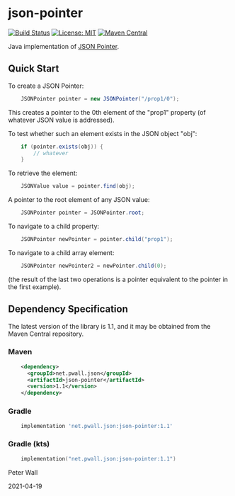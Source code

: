 # json-pointer

[![Build Status](https://travis-ci.org/pwall567/json-pointer.svg?branch=main)](https://travis-ci.org/pwall567/json-pointer)
[![License: MIT](https://img.shields.io/badge/License-MIT-yellow.svg)](https://opensource.org/licenses/MIT)
[![Maven Central](https://img.shields.io/maven-central/v/net.pwall.json/json-pointer?label=Maven%20Central)](https://search.maven.org/search?q=g:%22net.pwall.json%22%20AND%20a:%22json-pointer%22)

Java implementation of [JSON Pointer](https://tools.ietf.org/html/rfc6901).

## Quick Start

To create a JSON Pointer:
```java
    JSONPointer pointer = new JSONPointer("/prop1/0");
```
This creates a pointer to the 0th element of the "prop1" property (of whatever JSON value is addressed).

To test whether such an element exists in the JSON object "obj":
```java
    if (pointer.exists(obj)) {
        // whatever
    }
```

To retrieve the element:
```java
    JSONValue value = pointer.find(obj);
```

A pointer to the root element of any JSON value:
```java
    JSONPointer pointer = JSONPointer.root;
```

To navigate to a child property:
```java
    JSONPointer newPointer = pointer.child("prop1");
```

To navigate to a child array element:
```java
    JSONPointer newPointer2 = newPointer.child(0);
```
(the result of the last two operations is a pointer equivalent to the pointer in the first example).


## Dependency Specification

The latest version of the library is 1.1, and it may be obtained from the Maven Central repository.

### Maven
```xml
    <dependency>
      <groupId>net.pwall.json</groupId>
      <artifactId>json-pointer</artifactId>
      <version>1.1</version>
    </dependency>
```
### Gradle
```groovy
    implementation 'net.pwall.json:json-pointer:1.1'
```
### Gradle (kts)
```kotlin
    implementation("net.pwall.json:json-pointer:1.1")
```

Peter Wall

2021-04-19
